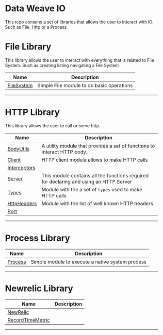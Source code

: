 # Data Weave IO

This repo contains a set of libraries that allows the user to interact with IO. Such as File, Http or a Process

# File Library

This library allows the user to interact with everything that is related to File System. Such as creating listing navigating a File System 

| Name                                            | Description                               |
|-------------------------------------------------|-------------------------------------------|
| [FileSystem](./file_library_doc/FileSystem.md ) | Simple File module to do basic operations |

________________________________


# HTTP Library

This library allows the user to call or serve http.

| Name                                                | Description                                                                            |
|-----------------------------------------------------|----------------------------------------------------------------------------------------|
| [BodyUtils](./http_library_doc/BodyUtils.md )       | A utility module that provides a set of functions to interact HTTP body.               |
| [Client](./http_library_doc/Client.md )             | HTTP client module allows to make HTTP calls                                           |
| [Interceptors](./http_library_doc/Interceptors.md ) |                                                                                        |
| [Server](./http_library_doc/Server.md )             | This module contains all the functions required for declaring and using an HTTP Server |
| [Types](./http_library_doc/Types.md )               | Module with the a set of `types` used to make HTTP calls                               |
| [HttpHeaders](./http_library_doc/HttpHeaders.md )   | Module with the list of well known HTTP headers                                        |
| [Port](./http_library_doc/Port.md )                 |                                                                                        |

________________________________


# Process Library

| Name                                         | Description                                      |
|----------------------------------------------|--------------------------------------------------|
| [Process](./process_library_doc/Process.md ) | Simple module to execute a native system process |

________________________________



# Newrelic Library

| Name                                                            | Description |
|-----------------------------------------------------------------|-------------|
| [NewRelic](./newrelic_library_doc/NewRelic.md )                 |             |
| [RecordTimeMetric](./newrelic_library_doc/RecordTimeMetric.md ) |             |

________________________________

